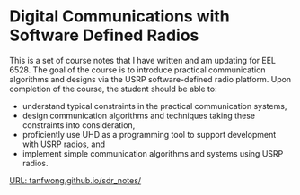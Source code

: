 Digital Communications with Software Defined Radios                                                                                                                           
============================

This is a set of course notes that I have written and am updating for
EEL 6528. The goal of the course is to introduce practical
communication algorithms and designs via the USRP software-defined
radio platform. Upon completion of the course, the student should be
able to:
* understand typical constraints in the practical communication systems,
* design communication algorithms and techniques taking these constraints into
consideration,
* proficiently use UHD as a programming tool to support development with USRP
radios, and
* implement simple communication algorithms and systems using USRP radios.

[URL: tanfwong.github.io/sdr_notes/](tanfwong.github.io/sdr_notes/)
